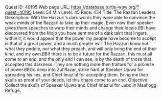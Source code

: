 Quest ID: 40195
Web page URL: https://database.turtle-wow.org/?quest=40195
Level: 54
Min Level: 45
Race: 434
Title: The Razzari Leaders
Description:  With the Hazzuri's dark words they were able to convince the weak minds of the Razzari to take up their magic. Even now their speaker gives them speeches to warp their minds and change their ideals.$B$BI have discovered from the Mojo you have sent me of a dark taint that lingers within it, it would appear that the power my people have become to accept is that of a great power, and a much greater evil. The Hazzuri know not what they peddle, nor what they preach, and will only bring the end of their kind, and my own.$B$BIf there is to be a future for the Razzari, this must all come to an end, and the only end I can see, is by the death of those that accepted this darkness. They are nothing more then traitors for a promise of power.$B$BGo deep into Zul'Razar, strike hard at Speaker Ujuwa for spreading his lies, and Chief Imaz'ul for accepting them. Bring me their skulls as proof of your deeds, let this chaos come to an end.
Objective: Collect the skulls of Speaker Ujuwa and Chief Imaz'ul for Jubo in Maul'ogg Refuge.
